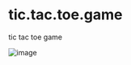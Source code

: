 # tic.tac.toe.game
tic tac toe game

![image](https://user-images.githubusercontent.com/2716202/78463080-6946b600-76c8-11ea-98ee-65c5eb0a73a5.png)
